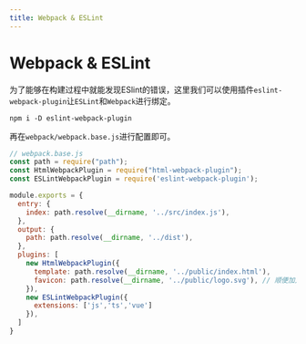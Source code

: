 ```yaml
---
title: Webpack & ESLint
---
```


# Webpack & ESLint

为了能够在构建过程中就能发现ESlint的错误，这里我们可以使用插件`eslint-webpack-plugin`让`ESLint`和`Webpack`进行绑定。
```shell
npm i -D eslint-webpack-plugin
```
再在`webpack/webpack.base.js`进行配置即可。
```js {4,18-20}
// webpack.base.js
const path = require("path");
const HtmlWebpackPlugin = require("html-webpack-plugin");
const ESLintWebpackPlugin = require('eslint-webpack-plugin');

module.exports = {
  entry: {
    index: path.resolve(__dirname, '../src/index.js'),
  },
  output: {
    path: path.resolve(__dirname, '../dist'),
  },
  plugins: [
    new HtmlWebpackPlugin({
      template: path.resolve(__dirname, '../public/index.html'), 
      favicon: path.resolve(__dirname, '../public/logo.svg'), // 顺便加入favicon
    }),
    new ESLintWebpackPlugin({
      extensions: ['js','ts','vue']
    }),
  ]
}
```